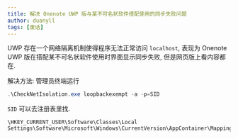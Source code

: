 ```yaml
---
title: 解决 Onenote UWP 版与某不可名状软件搭配使用的同步失败问题
author: duanyll
tags: [废话]
---
```


UWP 存在一个网络隔离机制使得程序无法正常访问 `localhost`, 表现为 Onenote UWP 版在搭配某不可名状软件使用时界面显示同步失败, 但是网页版上看内容都在.

解决方法: 管理员终端运行

```ps1
.\CheckNetIsolation.exe loopbackexempt -a -p=SID
```

`SID` 可以去注册表里找.

```
\HKEY_CURRENT_USER\Software\Classes\Local Settings\Software\Microsoft\Windows\CurrentVersion\AppContainer\Mappings\
```